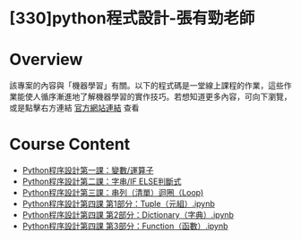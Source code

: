 # [330]python程式設計-張有勁老師
# Overview
該專案的內容與「機器學習」有關。以下的程式碼是一堂線上課程的作業，這些作業能使人循序漸進地了解機器學習的實作技巧。若想知道更多內容，可向下瀏覽，或是點擊右方連結 [官方網站連結](https://ai100-4.cupoy.com/) 查看
>
# Course Content

- [Python程序設計第一課：變數/運算子](https://github.com/inwater0929/-330-python---/blob/master/Python%20%E7%A8%8B%E5%BC%8F%E8%A8%AD%E8%A8%88%20%E7%AC%AC%E4%B8%80%E8%AA%B2%EF%BC%88%E8%AE%8A%E6%95%B8%E3%80%81%E9%81%8B%E7%AE%97%E5%AD%90%EF%BC%89.ipynb)
- [Python程序設計第二課：字串/IF ELSE判斷式](https://github.com/inwater0929/-330-python---/blob/master/Python%20%E7%A8%8B%E5%BC%8F%E8%A8%AD%E8%A8%88%20%E7%AC%AC%E4%BA%8C%E8%AA%B2%EF%BC%88%E5%AD%97%E4%B8%B2%E3%80%81IF%20ELSE%20%E5%88%A4%E6%96%B7%E5%BC%8F%EF%BC%89.ipynb)
- [Python程序設計第三課：串列（清單）迴圈（Loop)](https://github.com/inwater0929/-330-python---/blob/master/Python%20%E7%A8%8B%E5%BC%8F%E8%A8%AD%E8%A8%88%20%E7%AC%AC%E4%B8%89%E8%AA%B2%20%E4%B8%B2%E5%88%97%20(List)%20%E8%BF%B4%E5%9C%88%20(Loop).ipynb)
- [Python程序設計第四課 第1部分：Tuple（元組）.ipynb](https://github.com/inwater0929/-330-python---/blob/master/Python%20%E7%A8%8B%E5%BC%8F%E8%A8%AD%E8%A8%88%20%E7%AC%AC%E5%9B%9B%E8%AA%B2%20Part%201%EF%BC%9ATuple%EF%BC%88%E5%85%83%E7%B5%84%EF%BC%89.ipynb)
- [Python程序設計第四課 第2部分：Dictionary（字典）.ipynb](https://github.com/inwater0929/-330-python---/blob/master/Python%20%E7%A8%8B%E5%BC%8F%E8%A8%AD%E8%A8%88%20%E7%AC%AC%E5%9B%9B%E8%AA%B2%20Part%202%EF%BC%9ADictionary%EF%BC%88%E5%AD%97%E5%85%B8%EF%BC%89.ipynb)
- [Python程序設計第四課 第3部分：Function（函數）.ipynb
](https://github.com/inwater0929/-330-python---/blob/master/Python%20%E7%A8%8B%E5%BC%8F%E8%A8%AD%E8%A8%88%20%E7%AC%AC%E5%9B%9B%E8%AA%B2%20Part%203%EF%BC%9AFunction%EF%BC%88%E5%87%BD%E6%95%B8%EF%BC%89.ipynb)
